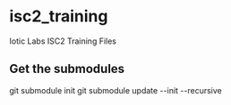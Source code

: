 # isc2_training
Iotic Labs ISC2 Training Files

## Get the submodules
git submodule init
git submodule update --init --recursive
